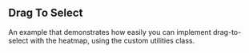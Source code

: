 ## Drag To Select
An example that demonstrates how easily you can implement drag-to-select with the heatmap, using the custom utilities class.

[//]: <keywords: mvvm, databinding, horizontaldefinition, membermappings, categoricaldefinition, heatmapcelldatapoint, selection>